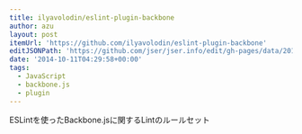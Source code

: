 ```yaml
---
title: ilyavolodin/eslint-plugin-backbone
author: azu
layout: post
itemUrl: 'https://github.com/ilyavolodin/eslint-plugin-backbone'
editJSONPath: 'https://github.com/jser/jser.info/edit/gh-pages/data/2014/10/index.json'
date: '2014-10-11T04:29:58+00:00'
tags:
  - JavaScript
  - backbone.js
  - plugin
---
```

ESLintを使ったBackbone.jsに関するLintのルールセット
